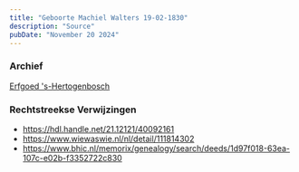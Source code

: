 ```yaml
---
title: "Geboorte Machiel Walters 19-02-1830"
description: "Source"
pubDate: "November 20 2024"
---
```


### Archief
[Erfgoed 's-Hertogenbosch](https://www.erfgoedshertogenbosch.nl/)

### Rechtstreekse Verwijzingen
- https://hdl.handle.net/21.12121/40092161
- https://www.wiewaswie.nl/nl/detail/111814302
- https://www.bhic.nl/memorix/genealogy/search/deeds/1d97f018-63ea-107c-e02b-f3352722c830